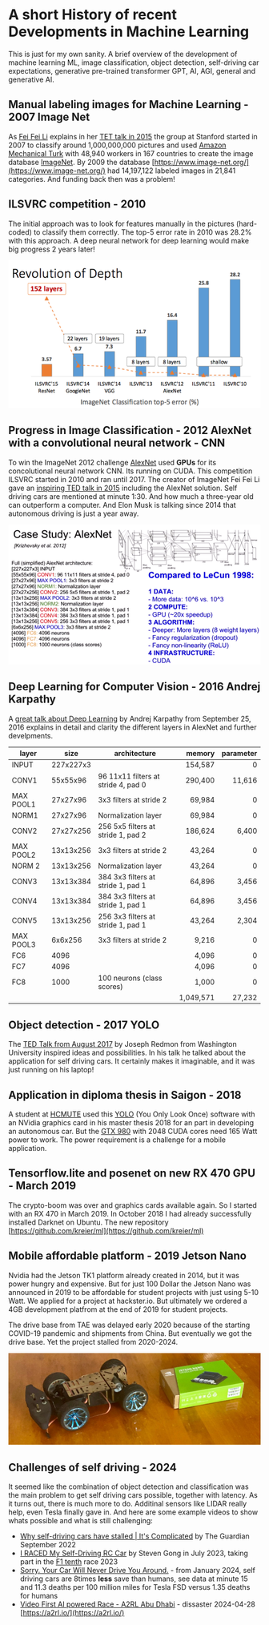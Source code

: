 # A short History of recent Developments in Machine Learning

This is just for my own sanity. A brief overview of the development of machine learning ML, image classification, object detection, self-driving car expectations, generative pre-trained transformer GPT, AI, AGI, general and generative AI.

## Manual labeling images for Machine Learning - 2007 Image Net

As [Fei Fei Li](https://en.wikipedia.org/wiki/Fei-Fei_Li) explains in her [TET talk in 2015](https://www.youtube.com/watch?v=40riCqvRoMs) the group at Stanford started in 2007 to classify around 1,000,000,000 pictures and used [Amazon Mechanical Turk](https://en.wikipedia.org/wiki/Amazon_Mechanical_Turk) with 48,940 workers in 167 countries to create the image database [ImageNet](https://en.wikipedia.org/wiki/ImageNet). By 2009 the database [https://www.image-net.org/](https://www.image-net.org/) had 14,197,122 labeled images in 21,841 categories. And funding back then was a problem!

## ILSVRC competition - 2010

The initial approach was to look for features manually in the pictures (hard-coded) to classify them correctly. The top-5 error rate in 2010 was 28.2% with this approach. A deep neural network for deep learning would make big progress 2 years later!

![2015 ILSVRC](2015-ILSVRC.png)

## Progress in Image Classification - 2012 AlexNet with a convolutional neural network - CNN

To win the ImageNet 2012 challenge [AlexNet](https://en.wikipedia.org/wiki/AlexNet) used __GPUs__ for its concolutional neural network CNN. Its running on CUDA. This competition ILSVRC started in 2010 and ran until 2017. The creator of ImageNet Fei Fei Li gave an [inspiring TED talk in 2015](https://www.youtube.com/watch?v=40riCqvRoMs) including the AlexNet solution. Self driving cars are mentioned at minute 1:30. And how much a three-year old can outperform a computer. And Elon Musk is talking since 2014 that autonomous driving is just a year away.

![AlexNet 2012](2012_AlexNet.png)

## Deep Learning for Computer Vision - 2016 Andrej Karpathy

A [great talk about Deep Learning](https://www.youtube.com/watch?v=u6aEYuemt0M) by Andrej Karpathy from September 25, 2016 explains in detail and clarity the different layers in AlexNet and further develpments.

| layer     | size      | architecture                        |    memory | parameter |
|-----------|-----------|-------------------------------------|----------:|----------:|
| INPUT     | 227x227x3 |                                     |   154,587 |         0 |
| CONV1     | 55x55x96  | 96 11x11 filters at stride 4, pad 0 |   290,400 |    11,616 |
| MAX POOL1 | 27x27x96  | 3x3 filters at stride 2             |    69,984 |         0 |
| NORM1     | 27x27x96  | Normalization layer                 |    69,984 |         0 |
| CONV2     | 27x27x256 | 256 5x5 filters at stride 1, pad 2  |   186,624 |     6,400 |
| MAX POOL2 | 13x13x256 | 3x3 filters at stride 2             |    43,264 |         0 |
| NORM 2    | 13x13x256 | Normalization layer                 |    43,264 |         0 |
| CONV3     | 13x13x384 | 384 3x3 filters at stride 1, pad 1  |    64,896 |     3,456 |
| CONV4     | 13x13x384 | 384 3x3 filters at stride 1, pad 1  |    64,896 |     3,456 |
| CONV5     | 13x13x256 | 256 3x3 filters at stride 1, pad 1  |    43,264 |     2,304 |
| MAX POOL3 | 6x6x256   | 3x3 filters at stride 2             |     9,216 |         0 |
| FC6       | 4096      |                                     |     4,096 |         0 |
| FC7       | 4096      |                                     |     4,096 |         0 |
| FC8       | 1000      | 100 neurons (class scores)          |     1,000 |         0 |
|           |           |                                     | 1,049,571 |    27,232 |

## Object detection - 2017 YOLO

The [TED Talk from August 2017](https://www.youtube.com/watch?v=Cgxsv1riJhI) by Joseph Redmon from Washington University inspired ideas and possibilities. In his talk he talked about the application for self driving cars. It certainly makes it imaginable, and it was just running on his laptop! 

## Application in diploma thesis in Saigon - 2018

A student at [HCMUTE](https://en.wikipedia.org/wiki/Ho_Chi_Minh_City_University_of_Technology_and_Education) used this [YOLO](https://www.youtube.com/watch?v=MPU2HistivI) (You Only Look Once) software with an NVidia graphics card in his master thesis 2018 for an part in developing an autonomous car. But the [GTX 980](https://en.wikipedia.org/wiki/GeForce_900_series) with 2048 CUDA cores need 165 Watt power to work. The power requirement is a challenge for a mobile application.

## Tensorflow.lite and posenet on new RX 470 GPU - March 2019

The crypto-boom was over and graphics cards available again. So I started with an RX 470 in March 2019. In October 2018 I had already successfully installed Darknet on Ubuntu. The new repository [https://github.com/kreier/ml](https://github.com/kreier/ml)

## Mobile affordable platform - 2019 Jetson Nano

Nvidia had the Jetson TK1 platform already created in 2014, but it was power hungry and expensive. But for just 100 Dollar the Jetson Nano was announced in 2019 to be affordable for student projects with just using 5-10 Watt. We applied for a project at hackster.io. But ultimately we ordered a 4GB development platfrom at the end of 2019 for student projects.

The drive base from TAE was delayed early 2020 because of the starting COVID-19 pandemic and shipments from China. But eventually we got the drive base. Yet the project stalled from 2020-2024.

![Jetson and car](https://github.com/kreier/jetson-car/blob/main/pic/2019_jetson_car.jpg?raw=true)

## Challenges of self driving - 2024

It seemed like the combination of object detection and classification was the main problem to get self driving cars possible, together with latency. As it turns out, there is much more to do. Additinal sensors like LIDAR really help, even Tesla finally gave in. And here are some example videos to show whats possible and what is still challenging:

- [Why self-driving cars have stalled | It's Complicated](https://www.youtube.com/watch?v=4sCK-a33Nkk) by The Guardian September 2022
- [I RACED My Self-Driving RC Car](https://www.youtube.com/watch?v=zuyOdaQ2xuw) by Steven Gong in July 2023, taking part in the [F1 tenth](https://f1tenth.org/) race 2023
- [Sorry. Your Car Will Never Drive You Around.](https://www.youtube.com/watch?v=2DOd4RLNeT4) - from January 2024, self driving cars are 8times __less__ save than humans, see data at minute 15 and 11.3 deaths per 100 million miles for Tesla FSD versus 1.35 deaths for humans
- [Video First AI powered Race - A2RL Abu Dhabi](https://www.youtube.com/watch?v=feTxamTHQAA) - dissaster 2024-04-28 [https://a2rl.io/](https://a2rl.io/)
